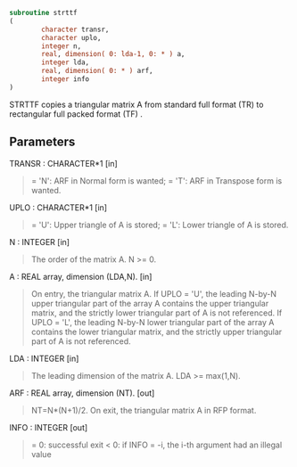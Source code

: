 ```fortran
subroutine strttf
(
        character transr,
        character uplo,
        integer n,
        real, dimension( 0: lda-1, 0: * ) a,
        integer lda,
        real, dimension( 0: * ) arf,
        integer info
)
```

STRTTF copies a triangular matrix A from standard full format (TR)
to rectangular full packed format (TF) .

## Parameters
TRANSR : CHARACTER*1 [in]
> = 'N':  ARF in Normal form is wanted;
> = 'T':  ARF in Transpose form is wanted.

UPLO : CHARACTER*1 [in]
> = 'U':  Upper triangle of A is stored;
> = 'L':  Lower triangle of A is stored.

N : INTEGER [in]
> The order of the matrix A. N >= 0.

A : REAL array, dimension (LDA,N). [in]
> On entry, the triangular matrix A.  If UPLO = 'U', the
> leading N-by-N upper triangular part of the array A contains
> the upper triangular matrix, and the strictly lower
> triangular part of A is not referenced.  If UPLO = 'L', the
> leading N-by-N lower triangular part of the array A contains
> the lower triangular matrix, and the strictly upper
> triangular part of A is not referenced.

LDA : INTEGER [in]
> The leading dimension of the matrix A. LDA >= max(1,N).

ARF : REAL array, dimension (NT). [out]
> NT=N*(N+1)/2. On exit, the triangular matrix A in RFP format.

INFO : INTEGER [out]
> = 0:  successful exit
> < 0:  if INFO = -i, the i-th argument had an illegal value
